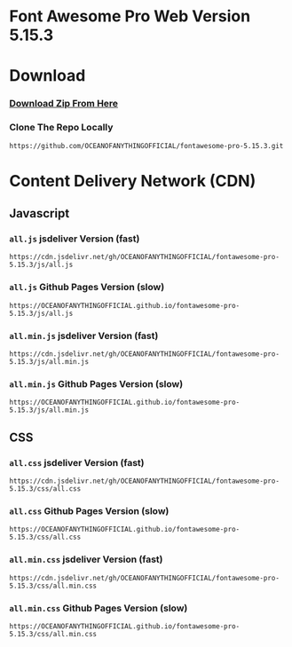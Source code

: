 # Font Awesome Pro Web Version 5.15.3
# Download 
### [Download Zip From Here](https://github.com/OCEANOFANYTHINGOFFICIAL/fontawesome-pro-5.15.3/archive/refs/heads/main.zip)
### Clone The Repo Locally
```
https://github.com/OCEANOFANYTHINGOFFICIAL/fontawesome-pro-5.15.3.git
```
# **Content Delivery Network** (CDN)
## Javascript
### `all.js`  jsdeliver Version (fast)
```
https://cdn.jsdelivr.net/gh/OCEANOFANYTHINGOFFICIAL/fontawesome-pro-5.15.3/js/all.js
```
### `all.js` Github Pages Version (slow)
```
https://OCEANOFANYTHINGOFFICIAL.github.io/fontawesome-pro-5.15.3/js/all.js
```
### `all.min.js`  jsdeliver Version (fast)
```
https://cdn.jsdelivr.net/gh/OCEANOFANYTHINGOFFICIAL/fontawesome-pro-5.15.3/js/all.min.js
```
### `all.min.js` Github Pages Version (slow)
```
https://OCEANOFANYTHINGOFFICIAL.github.io/fontawesome-pro-5.15.3/js/all.min.js
```
## CSS
### `all.css`  jsdeliver Version (fast)
```
https://cdn.jsdelivr.net/gh/OCEANOFANYTHINGOFFICIAL/fontawesome-pro-5.15.3/css/all.css
```
### `all.css` Github Pages Version (slow)
```
https://OCEANOFANYTHINGOFFICIAL.github.io/fontawesome-pro-5.15.3/css/all.css
```
### `all.min.css`  jsdeliver Version (fast)
```
https://cdn.jsdelivr.net/gh/OCEANOFANYTHINGOFFICIAL/fontawesome-pro-5.15.3/css/all.min.css
```
### `all.min.css` Github Pages Version (slow)
```
https://OCEANOFANYTHINGOFFICIAL.github.io/fontawesome-pro-5.15.3/css/all.min.css
```
